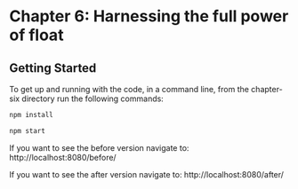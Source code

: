 # Chapter 6: Harnessing the full power of float

## Getting Started

To get up and running with the code, in a command line, from the chapter-six directory run the following commands:

```bash
npm install

npm start
```

If you want to see the before version navigate to:
http://localhost:8080/before/

If you want to see the after version navigate to: http://localhost:8080/after/